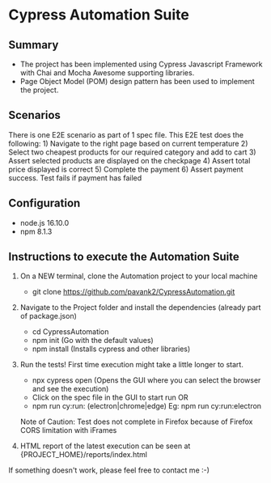 # Cypress Automation Suite

## Summary

- The project has been implemented using Cypress Javascript Framework with Chai and Mocha Awesome supporting libraries.
- Page Object Model (POM) design pattern has been used to implement the project.

## Scenarios

There is one E2E scenario as part of 1 spec file.
This E2E test does the following:
      1) Navigate to the right page based on current temperature
      2) Select two cheapest products for our required category and add to cart
      3) Assert selected products are displayed on the checkpage
      4) Assert total price displayed is correct
      5) Complete the payment
      6) Assert payment success. Test fails if payment has failed
 
## Configuration
- node.js 16.10.0
- npm 8.1.3

## Instructions to execute the Automation Suite

1. On a NEW terminal, clone the Automation project to your local machine

   - git clone https://github.com/pavank2/CypressAutomation.git

2. Navigate to the Project folder and install the dependencies (already part of package.json)

   - cd CypressAutomation
   - npm init (Go with the default values)
   - npm install (Installs cypress and other libraries)

3. Run the tests! First time execution might take a little longer to start.

   - npx cypress open (Opens the GUI where you can select the browser and see the execution)
   - Click on the spec file in the GUI to start run
    OR
   - npm run cy:run:<browserName> (electron|chrome|edge)
    Eg: npm run cy:run:electron

   Note of Caution: Test does not complete in Firefox because of Firefox CORS limitation with iFrames 

4. HTML report of the latest execution can be seen at {PROJECT_HOME}/reports/index.html

If something doesn't work, please feel free to contact me :-)
